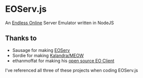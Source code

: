 # EOServ.js
An [Endless Online](http://endless-online.com) Server Emulator written in NodeJS

## Thanks to
* Sausage for making [EOServ](http://eoserv.net)
* Sordie for making [Kalandra/MEOW](http://sordie.tehsausage.com)
* ethanmoffat for making his [open source EO Client](https://github.com/ethanmoffat/EndlessClient)

I've referenced all three of these projects when coding EOServ.js
